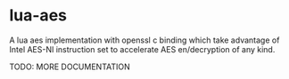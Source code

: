 lua-aes
=======

A lua aes implementation with openssl c binding which take advantage of Intel AES-NI instruction set to accelerate AES en/decryption of any kind.

TODO: MORE DOCUMENTATION
